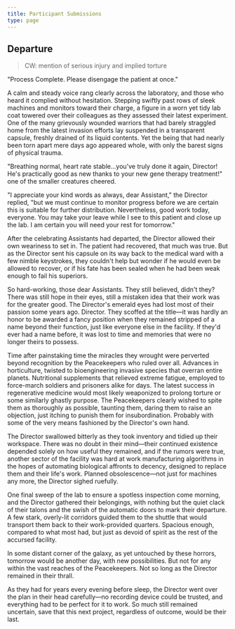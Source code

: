 ```yaml
---
title: Participant Submissions
type: page
---
```


## Departure

> CW: mention of serious injury and implied torture

"Process Complete. Please disengage the patient at once."

A calm and steady voice rang clearly across the laboratory, and those who heard it complied without hesitation. Stepping swiftly past rows of sleek machines and monitors toward their charge, a figure in a worn yet tidy lab coat towered over their colleagues as they assessed their latest experiment. One of the many grievously wounded warriors that had barely straggled home from the latest invasion efforts lay suspended in a transparent capsule, freshly drained of its liquid contents. Yet the being that had nearly been torn apart mere days ago appeared whole, with only the barest signs of physical trauma.

"Breathing normal, heart rate stable...you've truly done it again, Director! He's practically good as new thanks to your new gene therapy treatment!" one of the smaller creatures cheered.

"I appreciate your kind words as always, dear Assistant," the Director replied, "but we must continue to monitor progress before we are certain this is suitable for further distribution. Nevertheless, good work today, everyone. You may take your leave while I see to this patient and close up the lab. I am certain you will need your rest for tomorrow."

After the celebrating Assistants had departed, the Director allowed their own weariness to set in. The patient had recovered, that much was true. But as the Director sent his capsule on its way back to the medical ward with a few nimble keystrokes, they couldn't help but wonder if he would even be allowed to recover, or if his fate has been sealed when he had been weak enough to fail his superiors.

So hard-working, those dear Assistants. They still believed, didn't they? There was still hope in their eyes, still a mistaken idea that their work was for the greater good. The Director's emerald eyes had lost most of their passion some years ago. Director. They scoffed at the title—it was hardly an honor to be awarded a fancy position when they remained stripped of a name beyond their function, just like everyone else in the facility. If they'd ever had a name before, it was lost to time and memories that were no longer theirs to possess.

Time after painstaking time the miracles they wrought were perverted beyond recognition by the Peacekeepers who ruled over all. Advances in horticulture, twisted to bioengineering invasive species that overran entire planets. Nutritional supplements that relieved extreme fatigue, employed to force-march soldiers and prisoners alike for days. The latest success in regenerative medicine would most likely weaponized to prolong torture or some similarly ghastly purpose. The Peacekeepers clearly wished to spite them as thoroughly as possible, taunting them, daring them to raise an objection, just itching to punish them for insubordination. Probably with some of the very means fashioned by the Director's own hand.

The Director swallowed bitterly as they took inventory and tidied up their workspace. There was no doubt in their mind—their continued existence depended solely on how useful they remained, and if the rumors were true, another sector of the facility was hard at work manufacturing algorithms in the hopes of automating biological affronts to decency, designed to replace them and their life's work. Planned obsolescence—not just for machines any more, the Director sighed ruefully.

One final sweep of the lab to ensure a spotless inspection come morning, and the Director gathered their belongings, with nothing but the quiet clack of their talons and the swish of the automatic doors to mark their departure. A few stark, overly-lit corridors guided them to the shuttle that would transport them back to their work-provided quarters. Spacious enough, compared to what most had, but just as devoid of spirit as the rest of the accursed facility.

In some distant corner of the galaxy, as yet untouched by these horrors, tomorrow would be another day, with new possibilities. But not for any within the vast reaches of the Peacekeepers. Not so long as the Director remained in their thrall.

As they had for years every evening before sleep, the Director went over the plan in their head carefully—no recording device could be trusted, and everything had to be perfect for it to work. So much still remained uncertain, save that this next project, regardless of outcome, would be their last.
